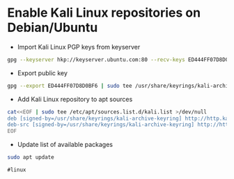 # Enable Kali Linux repositories on Debian/Ubuntu

* Import Kali Linux PGP keys from keyserver

```bash
gpg --keyserver hkp://keyserver.ubuntu.com:80 --recv-keys ED444FF07D8D0BF6
```

* Export public key

```bash
gpg --export ED444FF07D8D0BF6 | sudo tee /usr/share/keyrings/kali-archive-keyring >/dev/null
```

* Add Kali Linux repository to apt sources

```bash
cat<<EOF | sudo tee /etc/apt/sources.list.d/kali.list >/dev/null
deb [signed-by=/usr/share/keyrings/kali-archive-keyring] http://http.kali.org/kali kali-rolling main contrib non-free
deb-src [signed-by=/usr/share/keyrings/kali-archive-keyring] http://http.kali.org/kali kali-rolling main non-free contrib
EOF
```

* Update list of available packages

```bash
sudo apt update
```

    #linux
